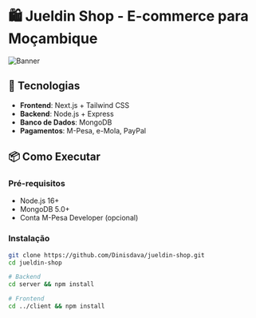 # 🛍️ Jueldin Shop - E-commerce para Moçambique

![Banner](https://res.cloudinary.com/dinisdava/image/upload/v1746148084/Polish_20250502_025840840_jleksh.png)

## 🚀 Tecnologias
- **Frontend**: Next.js + Tailwind CSS
- **Backend**: Node.js + Express
- **Banco de Dados**: MongoDB
- **Pagamentos**: M-Pesa, e-Mola, PayPal

## 📦 Como Executar

### Pré-requisitos
- Node.js 16+
- MongoDB 5.0+
- Conta M-Pesa Developer (opcional)

### Instalação
```bash
git clone https://github.com/Dinisdava/jueldin-shop.git
cd jueldin-shop

# Backend
cd server && npm install

# Frontend
cd ../client && npm install
